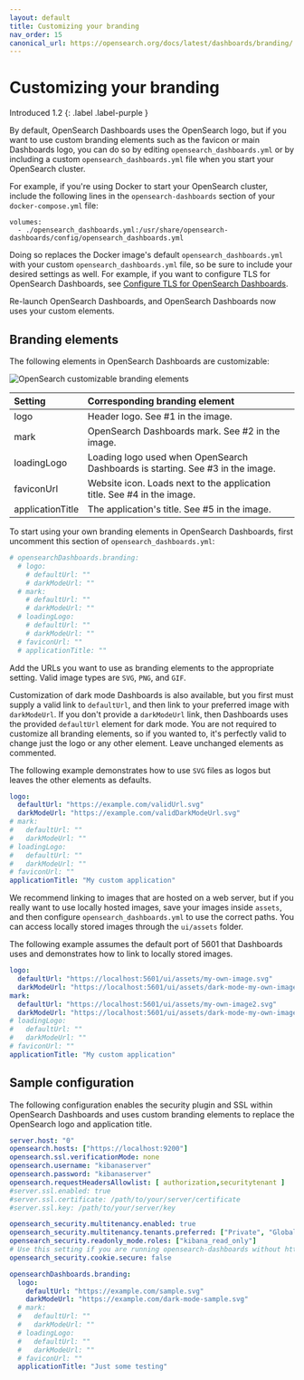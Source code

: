 ```yaml
---
layout: default
title: Customizing your branding
nav_order: 15
canonical_url: https://opensearch.org/docs/latest/dashboards/branding/
---
```


# Customizing your branding
Introduced 1.2
{: .label .label-purple }

By default, OpenSearch Dashboards uses the OpenSearch logo, but if you want to use custom branding elements such as the favicon or main Dashboards logo, you can do so by editing `opensearch_dashboards.yml` or by including a custom `opensearch_dashboards.yml` file when you start your OpenSearch cluster.

For example, if you're using Docker to start your OpenSearch cluster, include the following lines in the `opensearch-dashboards` section of your `docker-compose.yml` file:

```
volumes:
  - ./opensearch_dashboards.yml:/usr/share/opensearch-dashboards/config/opensearch_dashboards.yml
```

Doing so replaces the Docker image's default `opensearch_dashboards.yml` with your custom `opensearch_dashboards.yml` file, so be sure to include your desired settings as well. For example, if you want to configure TLS for OpenSearch Dashboards, see [Configure TLS for OpenSearch Dashboards]({{site.url}}{{site.baseurl}}/dashboards/install/tls).

Re-launch OpenSearch Dashboards, and OpenSearch Dashboards now uses your custom elements.

## Branding elements

The following elements in OpenSearch Dashboards are customizable:

![OpenSearch customizable branding elements]({{site.url}}{{site.baseurl}}/images/dashboards-branding-labels.png)

Setting | Corresponding branding element
:--- | :---
logo | Header logo. See #1 in the image.
mark | OpenSearch Dashboards mark. See #2 in the image.
loadingLogo | Loading logo used when OpenSearch Dashboards is starting. See #3 in the image.
faviconUrl | Website icon. Loads next to the application title. See #4 in the image.
applicationTitle | The application's title. See #5 in the image.

To start using your own branding elements in OpenSearch Dashboards, first uncomment this section of `opensearch_dashboards.yml`:

```yml
# opensearchDashboards.branding:
  # logo:
    # defaultUrl: ""
    # darkModeUrl: ""
  # mark:
    # defaultUrl: ""
    # darkModeUrl: ""
  # loadingLogo:
    # defaultUrl: ""
    # darkModeUrl: ""
  # faviconUrl: ""
  # applicationTitle: ""
```

Add the URLs you want to use as branding elements to the appropriate setting. Valid image types are `SVG`, `PNG`, and `GIF`.

Customization of dark mode Dashboards is also available, but you first must supply a valid link to `defaultUrl`, and then link to your preferred image with `darkModeUrl`. If you don't provide a `darkModeUrl` link, then Dashboards uses the provided `defaultUrl` element for dark mode. You are not required to customize all branding elements, so if you wanted to, it's perfectly valid to change just the logo or any other element. Leave unchanged elements as commented.

The following example demonstrates how to use `SVG` files as logos but leaves the other elements as defaults.

```yml
logo:
  defaultUrl: "https://example.com/validUrl.svg"
  darkModeUrl: "https://example.com/validDarkModeUrl.svg"
# mark:
#   defaultUrl: ""
#   darkModeUrl: ""
# loadingLogo:
#   defaultUrl: ""
#   darkModeUrl: ""
# faviconUrl: ""
applicationTitle: "My custom application"
```

We recommend linking to images that are hosted on a web server, but if you really want to use locally hosted images, save your images inside `assets`, and then configure `opensearch_dashboards.yml` to use the correct paths. You can access locally stored images through the `ui/assets` folder.

The following example assumes the default port of 5601 that Dashboards uses and demonstrates how to link to locally stored images.

```yml
logo:
  defaultUrl: "https://localhost:5601/ui/assets/my-own-image.svg"
  darkModeUrl: "https://localhost:5601/ui/assets/dark-mode-my-own-image.svg"
mark:
  defaultUrl: "https://localhost:5601/ui/assets/my-own-image2.svg"
  darkModeUrl: "https://localhost:5601/ui/assets/dark-mode-my-own-image2.svg"
# loadingLogo:
#   defaultUrl: ""
#   darkModeUrl: ""
# faviconUrl: ""
applicationTitle: "My custom application"
```

## Sample configuration

The following configuration enables the security plugin and SSL within OpenSearch Dashboards and uses custom branding elements to replace the OpenSearch logo and application title.

```yml
server.host: "0"
opensearch.hosts: ["https://localhost:9200"]
opensearch.ssl.verificationMode: none
opensearch.username: "kibanaserver"
opensearch.password: "kibanaserver"
opensearch.requestHeadersAllowlist: [ authorization,securitytenant ]
#server.ssl.enabled: true
#server.ssl.certificate: /path/to/your/server/certificate
#server.ssl.key: /path/to/your/server/key

opensearch_security.multitenancy.enabled: true
opensearch_security.multitenancy.tenants.preferred: ["Private", "Global"]
opensearch_security.readonly_mode.roles: ["kibana_read_only"]
# Use this setting if you are running opensearch-dashboards without https
opensearch_security.cookie.secure: false

opensearchDashboards.branding:
  logo:
    defaultUrl: "https://example.com/sample.svg"
    darkModeUrl: "https://example.com/dark-mode-sample.svg"
  # mark:
  #   defaultUrl: ""
  #   darkModeUrl: ""
  # loadingLogo:
  #   defaultUrl: ""
  #   darkModeUrl: ""
  # faviconUrl: ""
  applicationTitle: "Just some testing"
```
